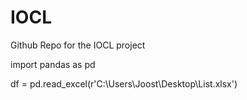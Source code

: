 # IOCL
Github Repo for the IOCL project

import pandas as pd

df = pd.read_excel(r'C:\Users\Joost\Desktop\List.xlsx')
